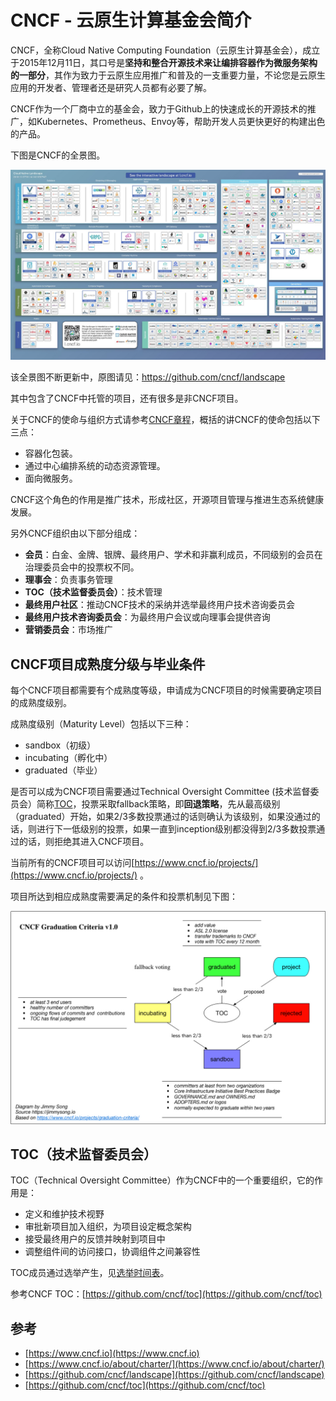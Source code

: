 # CNCF - 云原生计算基金会简介

CNCF，全称Cloud Native Computing Foundation（云原生计算基金会），成立于2015年12月11日，其口号是**坚持和整合开源技术来让编排容器作为微服务架构的一部分**，其作为致力于云原生应用推广和普及的一支重要力量，不论您是云原生应用的开发者、管理者还是研究人员都有必要了解。

CNCF作为一个厂商中立的基金会，致力于Github上的快速成长的开源技术的推广，如Kubernetes、Prometheus、Envoy等，帮助开发人员更快更好的构建出色的产品。

下图是CNCF的全景图。

![CNCF landscape](../images/006tNbRwly1fxmx633ymqj31dp0u0kjn.jpg)

该全景图不断更新中，原图请见：https://github.com/cncf/landscape

其中包含了CNCF中托管的项目，还有很多是非CNCF项目。

关于CNCF的使命与组织方式请参考[CNCF章程](https://www.cncf.io/about/charter/)，概括的讲CNCF的使命包括以下三点：

* 容器化包装。
* 通过中心编排系统的动态资源管理。
* 面向微服务。

CNCF这个角色的作用是推广技术，形成社区，开源项目管理与推进生态系统健康发展。

另外CNCF组织由以下部分组成：

* **会员**：白金、金牌、银牌、最终用户、学术和非赢利成员，不同级别的会员在治理委员会中的投票权不同。
* **理事会**：负责事务管理
* **TOC（技术监督委员会）**：技术管理
* **最终用户社区**：推动CNCF技术的采纳并选举最终用户技术咨询委员会
* **最终用户技术咨询委员会**：为最终用户会议或向理事会提供咨询
* **营销委员会**：市场推广

## CNCF项目成熟度分级与毕业条件

每个CNCF项目都需要有个成熟度等级，申请成为CNCF项目的时候需要确定项目的成熟度级别。

成熟度级别（Maturity Level）包括以下三种：

* sandbox（初级）
* incubating（孵化中）
* graduated（毕业）

是否可以成为CNCF项目需要通过Technical Oversight Committee \(技术监督委员会）简称[TOC](https://github.com/cncf/toc)，投票采取fallback策略，即**回退策略**，先从最高级别（graduated）开始，如果2/3多数投票通过的话则确认为该级别，如果没通过的话，则进行下一低级别的投票，如果一直到inception级别都没得到2/3多数投票通过的话，则拒绝其进入CNCF项目。

当前所有的CNCF项目可以访问[https://www.cncf.io/projects/](https://www.cncf.io/projects/) 。

项目所达到相应成熟度需要满足的条件和投票机制见下图：

![CNCF项目成熟度级别](../images/cncf-graduation-criteria-v2.jpg)

## TOC（技术监督委员会）

TOC（Technical Oversight Committee）作为CNCF中的一个重要组织，它的作用是：

* 定义和维护技术视野
* 审批新项目加入组织，为项目设定概念架构
* 接受最终用户的反馈并映射到项目中
* 调整组件间的访问接口，协调组件之间兼容性

TOC成员通过选举产生，见[选举时间表](https://github.com/cncf/toc/blob/master/process/election-schedule.md)。

参考CNCF TOC：[https://github.com/cncf/toc](https://github.com/cncf/toc)

## 参考

* [https://www.cncf.io](https://www.cncf.io)
* [https://www.cncf.io/about/charter/](https://www.cncf.io/about/charter/)
* [https://github.com/cncf/landscape](https://github.com/cncf/landscape)
* [https://github.com/cncf/toc](https://github.com/cncf/toc)
